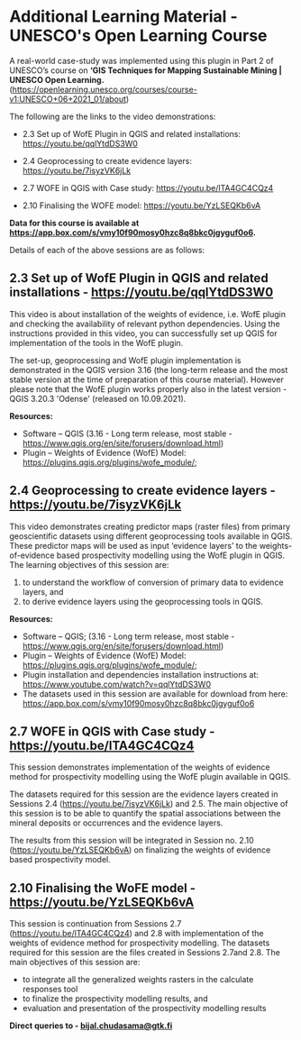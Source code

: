 # Additional Learning Material - UNESCO's Open Learning Course

A real-world case-study was implemented using this plugin in Part 2 of UNESCO’s course on **‘GIS Techniques for Mapping Sustainable Mining | UNESCO Open Learning.** (https://openlearning.unesco.org/courses/course-v1:UNESCO+06+2021_01/about) 

The following are the links to the video demonstrations:

- 2.3 Set up of WofE Plugin in QGIS and related installations: https://youtu.be/qqlYtdDS3W0

- 2.4 Geoprocessing to create evidence layers:      https://youtu.be/7isyzVK6jLk

- 2.7 WOFE in QGIS with Case study:                           https://youtu.be/lTA4GC4CQz4

- 2.10 Finalising the WOFE model:                               https://youtu.be/YzLSEQKb6vA

**Data for this course is available at https://app.box.com/s/vmy10f90mosy0hzc8q8bkc0jgyguf0o6.**

Details of each of the above sessions are as follows:

## 2.3 Set up of WofE Plugin in QGIS and related installations - https://youtu.be/qqlYtdDS3W0 

This video is about installation of the weights of evidence, i.e. WofE plugin and checking the availability of relevant python dependencies. Using the instructions provided in this video, you can successfully set up QGIS for implementation of the tools in the WofE plugin.

The set-up, geoprocessing and WofE plugin implementation is demonstrated in the QGIS version 3.16 (the long-term release and the most stable version at the time of preparation of this course material). However please note that the WofE plugin works properly also in the latest version - QGIS 3.20.3 'Odense' (released on 10.09.2021).

**Resources:**
- Software – QGIS (3.16 - Long term release, most stable - https://www.qgis.org/en/site/forusers/download.html)
- Plugin – Weights of Evidence (WofE) Model: https://plugins.qgis.org/plugins/wofe_module/; 

## 2.4 Geoprocessing to create evidence layers - https://youtu.be/7isyzVK6jLk ##

This video demonstrates creating predictor maps (raster files) from primary geoscientific datasets using different geoprocessing tools available in QGIS. These predictor maps will be used as input ‘evidence layers’ to the weights-of-evidence based prospectivity modelling using the WofE plugin in QGIS. The learning objectives of this session are: 

1.	to understand the workflow of conversion of primary data to evidence layers, and
2.	to derive evidence layers using the geoprocessing tools in QGIS.

**Resources:**
- Software – QGIS; (3.16 - Long term release, most stable - https://www.qgis.org/en/site/forusers/download.html)
- Plugin – Weights of Evidence (WofE) Model: https://plugins.qgis.org/plugins/wofe_module/;  
- Plugin installation and dependencies installation instructions at: https://www.youtube.com/watch?v=qqlYtdDS3W0  
- The datasets used in this session are available for download from here: https://app.box.com/s/vmy10f90mosy0hzc8q8bkc0jgyguf0o6

## 2.7 WOFE in QGIS with Case study - https://youtu.be/lTA4GC4CQz4 ##

This session demonstrates implementation of the weights of evidence method for prospectivity modelling using the WofE plugin available in QGIS. 

The datasets required for this session are the evidence layers created in Sessions 2.4 (https://youtu.be/7isyzVK6jLk) and 2.5. The main objective of this session is to be able to quantify the spatial associations between the mineral deposits or occurrences and the evidence layers. 

The results from this session will be integrated in Session no. 2.10  (https://youtu.be/YzLSEQKb6vA) on finalizing the weights of evidence based prospectivity model.

## 2.10 Finalising the WoFE model - https://youtu.be/YzLSEQKb6vA ## 

This session is continuation from Sessions 2.7 (https://youtu.be/lTA4GC4CQz4) and 2.8 with implementation of the weights of evidence method for prospectivity modelling. The datasets required for this session are the files created in Sessions 2.7and 2.8. The main objectives of this session are:

- to integrate all the generalized weights rasters in the calculate responses tool
- to finalize the prospectivity modelling results, and 
- evaluation and presentation of the prospectivity modelling results

**Direct queries to - bijal.chudasama@gtk.fi**

